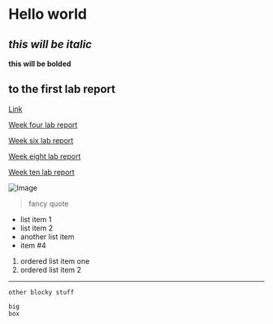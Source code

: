 # Hello world
*this will be italic*
---
**this will be bolded**
## to the first lab report
[Link](https://abigailshilts.github.io/cse15l-lab-reports/lab-report-1-week-2)

[Week four lab report](https://abigailshilts.github.io/cse15l-lab-reports/lab-report-2-week-4)

[Week six lab report](https://abigailshilts.github.io/cse15l-lab-reports/lab-report-3-week-6)

[Week eight lab report](https://abigailshilts.github.io/cse15l-lab-reports/lab-report-4-week-8)

[Week ten lab report](https://abigailshilts.github.io/cse15l-lab-reports/lab-report-5-week-10)

![Image](https://encrypted-tbn0.gstatic.com/images?q=tbn:ANd9GcSOgWLwy_7nalBq8l8SHrtM777KFWRiGKZG6A&usqp=CAU)
>fancy quote

* list item 1
* list item 2
* another list item
* item #4

1. ordered list item one
2. ordered list item 2
---
`other blocky stuff`
```
big
box
```

